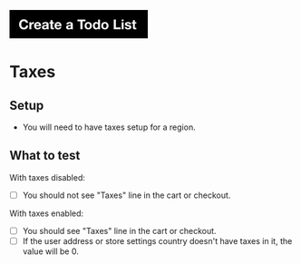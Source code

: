 [![Create Todo list](https://raw.githubusercontent.com/senadir/todo-my-markdown/master/public/github-button.svg?sanitize=true)](https://git-todo.netlify.app/create)

# Taxes

## Setup

- You will need to have taxes setup for a region.

## What to test

With taxes disabled: <!-- heading -->

- [ ] You should not see "Taxes" line in the cart or checkout.

With taxes enabled: <!-- heading -->

- [ ] You should see "Taxes" line in the cart or checkout.
- [ ] If the user address or store settings country doesn't have taxes in it, the value will be 0.